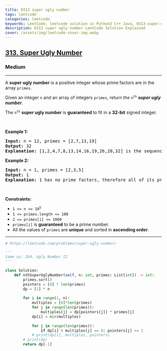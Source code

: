 ```yaml
---
title: 0313 super ugly number
tags: leetcode
categories: leetcode
keywords: LeetCode, leetcode solution in Python3 C++ Java, 0313-super-ugly-number solution
description: 0313 super ugly number LeetCode Solution Explained
cover: /assets/img/leetcode-cover-img.webp
---
```





<h2><a href="https://leetcode.com/problems/super-ugly-number/">313. Super Ugly Number</a></h2><h3>Medium</h3><hr><div><p>A <strong>super ugly number</strong> is a positive integer whose prime factors are in the array <code>primes</code>.</p>

<p>Given an integer <code>n</code> and an array of integers <code>primes</code>, return <em>the</em> <code>n<sup>th</sup></code> <em><strong>super ugly number</strong></em>.</p>

	
<p>The <code>n<sup>th</sup></code> <strong>super ugly number</strong> is <strong>guaranteed</strong> to fit in a <strong>32-bit</strong> signed integer.</p>

<p>&nbsp;</p>
<p><strong class="example">Example 1:</strong></p>

<pre><strong>Input:</strong> n = 12, primes = [2,7,13,19]
<strong>Output:</strong> 32
<strong>Explanation:</strong> [1,2,4,7,8,13,14,16,19,26,28,32] is the sequence of the first 12 super ugly numbers given primes = [2,7,13,19].
</pre>

<p><strong class="example">Example 2:</strong></p>

<pre><strong>Input:</strong> n = 1, primes = [2,3,5]
<strong>Output:</strong> 1
<strong>Explanation:</strong> 1 has no prime factors, therefore all of its prime factors are in the array primes = [2,3,5].
</pre>

<p>&nbsp;</p>
<p><strong>Constraints:</strong></p>

<ul>
	<li><code>1 &lt;= n &lt;= 10<sup>5</sup></code></li>
	<li><code>1 &lt;= primes.length &lt;= 100</code></li>
	<li><code>2 &lt;= primes[i] &lt;= 1000</code></li>
	<li><code>primes[i]</code> is <strong>guaranteed</strong> to be a prime number.</li>
	<li>All the values of <code>primes</code> are <strong>unique</strong> and sorted in <strong>ascending order</strong>.</li>
</ul>
</div>


---




```python
# https://leetcode.com/problems/super-ugly-number/

'''
Same as: 264. Ugly Number II
'''

class Solution:
    def nthSuperUglyNumber(self, n: int, primes: List[int]) -> int:
        primes.sort()
        pointers = [0] * len(primes)
        dp = [1] * n
        
        for i in range(1, n):
            multiples = [0]*len(primes)
            for j in range(len(primes)):
                multiples[j] = dp[pointers[j]] * primes[j]
            dp[i] = min(multiples)
            
            for j in range(len(primes)):
                if dp[i] % multiples[j] == 0: pointers[j] += 1
            # print(dp[i], multiples, pointers)
        # print(dp)
        return dp[-1]
```
